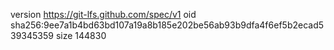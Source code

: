version https://git-lfs.github.com/spec/v1
oid sha256:9ee7a1b4bd63bd107a19a8b185e202be56ab93b9dfa4f6ef5b2ecad539345359
size 144830
